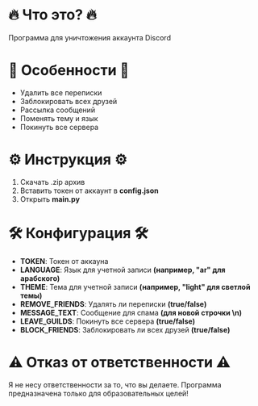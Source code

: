 # 🔥 Что это? 🔥
Программа для уничтожения аккаунта Discord

# 🌟 Особенности 🌟
- Удалить все переписки
- Заблокировать всех друзей
- Рассылка сообщений
- Поменять тему и язык
- Покинуть все сервера

# ⚙️ Инструкция ⚙️
1) Скачать .zip архив
2) Вставить токен от аккаунт в **config.json**
3) Открыть **main.py**

# 🛠️ Конфигурация 🛠️
- **TOKEN**: Токен от аккауна
- **LANGUAGE**: Язык для учетной записи **(например, "ar" для арабского)**
- **THEME**: Тема для учетной записи **(например, "light" для светлой темы)**
- **REMOVE_FRIENDS**: Удалять ли переписки **(true/false)**
- **MESSAGE_TEXT**: Сообщение для спама **(для новой строчки \n)**
- **LEAVE_GUILDS**: Покинуть все сервера **(true/false)**
- **BLOCK_FRIENDS**: Заблокировать ли всех друзей **(true/false)**

# ⚠️ Отказ от ответственности ⚠️
Я не несу ответственности за то, что вы делаете. Программа предназначена только для образовательных целей!
